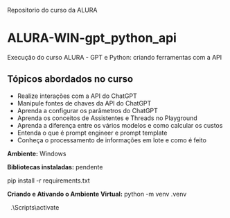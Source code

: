 Repositorio do curso da ALURA

# ALURA-WIN-gpt_python_api

Execução do curso ALURA - GPT e Python: criando ferramentas com a API



## Tópicos abordados no curso

* Realize interações com a API do ChatGPT
* Manipule fontes de chaves da API do ChatGPT
* Aprenda a configurar os parâmetros do ChatGPT
* Aprenda os conceitos de Assistentes e Threads no Playground
* Aprenda a diferença entre os vários modelos e como calcular os custos
* Entenda o que é prompt engineer e prompt template
* Conheça o processamento de informações em lote e como é feito


**Ambiente:** Windows



**Bibliotecas instaladas:** pendente

pip install -r requirements.txt



**Criando e Ativando o Ambiente Virtual:**
python -m venv .venv

 	.\\Scripts\\activate

